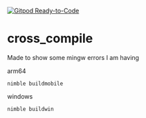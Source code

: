 
[![Gitpod Ready-to-Code](https://img.shields.io/badge/Gitpod-Ready--to--Code-blue?logo=gitpod)](https://gitpod.io/#https://github.com/hortinstein/cross_compile/) 

# cross_compile

Made to show some mingw errors I am having

arm64
```
nimble buildmobile
```

windows
```
nimble buildwin
```
